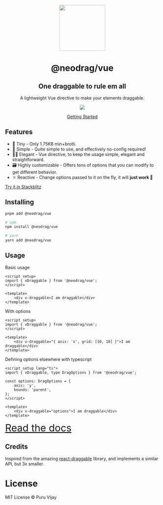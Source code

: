 <p align="center">
<a href="https://www.neodrag.dev"><img src="https://www.neodrag.dev/logo.svg" height="150" /></a>
</p>

<h1 align="center">
@neodrag/vue
</h1>

<h2 align="center">
One draggable to rule em all
</h2>

<p align="center">A lightweight Vue directive to make your elements draggable.</p>

<p align="center">
  <a href="https://www.npmjs.com/package/@neodrag/vue"><img src="https://img.shields.io/npm/v/@neodrag/vue?color=42b883&label="></a>
<p>

<p align="center"><a href="https://www.neodrag.dev/docs/vue">Getting Started</a></p>

## Features

- 🤏 Tiny - Only 1.75KB min+brotli.
- 🐇 Simple - Quite simple to use, and effectively no-config required!
- 🧙‍♀️ Elegant - Vue directive, to keep the usage simple, elegant and straightforward.
- 🗃️ Highly customizable - Offers tons of options that you can modify to get different behavior.
- ⚛️ Reactive - Change options passed to it on the fly, it will **just work 🙂**

[Try it in Stackblitz](https://stackblitz.com/edit/vitejs-vite-2pg1r1?file=src%2FApp.jsx)

## Installing

```bash
pnpm add @neodrag/vue

# npm
npm install @neodrag/vue

# yarn
yarn add @neodrag/vue
```

## Usage

Basic usage

```vue
<script setup>
import { vDraggable } from '@neodrag/vue';
</script>

<template>
	<div v-draggable>I am draggable</div>
</template>
```

With options

```vue
<script setup>
import { vDraggable } from '@neodrag/vue';
</script>

<template>
	<div v-draggable="{ axis: 'x', grid: [10, 10] }">I am draggable</div>
</template>
```

Defining options elsewhere with typescript

```vue
<script setup lang="ts">
import { vDraggable, type DragOptions } from '@neodrag/vue';

const options: DragOptions = {
	axis: 'y',
	bounds: 'parent',
};
</script>

<template>
	<div v-draggable="options">I am draggable</div>
</template>
```

<a href="https://www.neodrag.dev/docs/vue" style="font-size: 2rem">Read the docs</a>

## Credits

Inspired from the amazing [react-draggable](https://github.com/react-grid-layout/react-draggable) library, and implements a similar API, but 3x smaller.

# License

MIT License &copy; Puru Vijay
